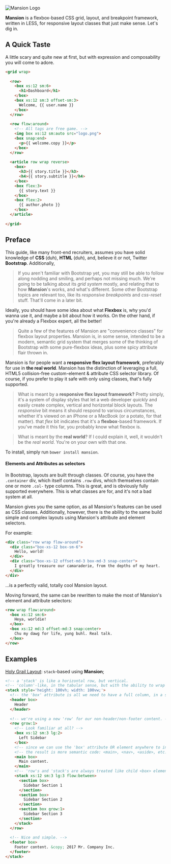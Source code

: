 ![Mansion Logo](http://austinbillings.com/projects/Mansion.png)

**Mansion** is a flexbox-based CSS grid, layout, and breakpoint framework, written in LESS, for responsive layout classes that just make sense. Let's dig in.

## A Quick Taste
A little scary and quite new at first, but with expression and composability you will come to adore.
```HTML
<grid wrap>
  
  <row>
    <box xs:12 sm:6> 
      <h1>Dashboard</h1>
    </box>
    <box xs:12 sm:3 offset-sm:3>
      Welcome, {{ user.name }}
    </box>
  </row>
  
  <row flow:around>
    <!-- All tags are free game. -->
    <img box xs:12 sm:auto src="logo.png">
    <box snap:end>
      <p>{{ welcome.copy }}</p>
    </box>
  </row>
  
  <article row wrap reverse>
    <box>
      <h3>{{ story.title }}</h3>
      <h4>{{ story.subtitle }}</h4>
    </box>
    <box flex:3>
      {{ story.text }}
    </box>
    <box flex:2>
      {{ author.photo }}
    </box>
  </article>
  
</grid>
```

## Preface
This guide, like many front-end recruiters, assumes you have solid knowledge of **CSS** (duh), **HTML** (duh), and, believe it or not, Twitter **Bootstrap**. Additionally, 
  
  > If you aren't familiar with Bootstrap yet, you may still be able to follow along nodding and smiling, and perhaps not missing much. We're going to be talking about its *grid system* mostly, and relating that to how **Mansion**'s works, and what's different. Some other Bootstrap topics are relevant too, like its *responsive breakpoints* and *css-reset* stuff. That'll come in a later bit.

Ideally, you should have some idea about what **Flexbox** is, why you'd wanna use it, and maybe a bit about how it works. On the other hand, if you're already a Flexbox expert, all the better!
  > Quite a few of the features of Mansion are "convenience classes" for flexbox layout properties. Mansion is, in some sense, intended to be a modern, semantic grid system that merges some of the thinking of Bootstrap with some pure-flexbox ideas, plus some spicy attribute flair thrown in.

Mansion is for people want a **responsive flex layout framework**, preferably for use in **the real world**. Mansion has the distinction of leveraging a full, HTML5 collision-free custom-element & attribute CSS selector library. Of course, if you prefer to play it safe with only using classes, that's fully supported.
  
  > What is meant by a **responsive flex layout framework?** Pretty simply, it's a system of display styles that let a web developer *quickly* and easily create complex, vertical and horizontal block layouts. The *responsive* bit means it should respond to various circumstances, whether it's viewed on an iPhone or a MacBook (or a potato, for that matter). that *flex* bit indicates that it's a **flexbox**-based framework. If you've made it this far, you probably know what flexbox is.
  
  > What is meant by the **real world**? If I could explain it, well, it wouldn't be the *real world*. You're on your own with that one.
  
To install, simply run `bower install mansion`.
  
#### Elements and Attributes as selectors
In Bootstrap, layouts are built through classes. Of course, you have the `.container` div, which itself contains `.row` divs, which themselves contain one or more `.col-` type columns. This is great, and is obviously fully supported everywhere. This is what classes are for, and it's not a bad system at all.

Mansion gives you the same option, as all Mansion's features can be used as CSS classes. Additionally, however, there is the ability to the same build simple and complex layouts using Mansion's attribute and element selectors.

For example:
```HTML
<div class="row wrap flow-around">
  <div class="box-xs-12 box-sm-6">
    Hello, world!
  </div>
  <div class="box-xs-12 offset-md-3 box-md-3 snap-center">
    I greatly treasure our camaraderie, from the depths of my heart.
  </div>
</div>
```
...is a perfectly valid, totally cool Mansion layout.

Moving forward, the same can be rewritten to make the most of Mansion's element and attribute selectors:
```HTML
<row wrap flow:around>
  <box xs:12 sm:6>
    Heya, worldie!
  </box>
  <box xs:12 md:3 offset-md:3 snap:center>
    Chu my dawg for life, yung buhl. Real talk.
  </box>
</row>
```

## Examples
[Holy Grail Layout](https://goo.gl/Q7XjP7): `stack`-based using **Mansion**;
```HTML
<!-- a 'stack' is like a horizontal row, but vertical.                 -->
<!-- 'column'-like, in the tabular sense, but with the ability to wrap -->
<stack style='height: 100vh; width: 100vw;'>
  <!-- the 'box' attribute is all we need to have a full column, in a stack. -->
  <header box>
    Header
  </header>
  
  <!-- we're using a new 'row' for our non-header/non-footer content. -->
  <row grow:1>
    <!-- Look familiar at all? -->
    <box xs:12 sm:3 lg:2>
      Left Sidebar
    </box>
    <!-- since we can use the 'box' attribute OR element anywhere to indicate a flexible block,   -->
    <!-- the result is more semantic code: <main>, <nav>, <aside>, etc. are now layout components -->
    <main box>
      Main content.
    </main>
    <!-- 'row's and 'stack's are always treated like child <box> elements too, where appropriate-->
    <stack xs:12 sm:3 lg:3 flow:between>
      <section box>
        Sidebar Section 1
      </section>
      <section box>
        Sidebar Section 2
      </section>
      <section box grow:1>
        Sidebar Section 3
      </section>
    </stack>
  </row>
  
  <!-- Nice and simple. -->
  <footer box>
    Footer content. &copy; 2017 Mr. Company Inc.
  </footer>
</stack>
```